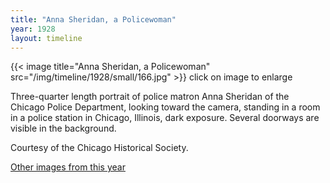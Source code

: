 ```yaml
---
title: "Anna Sheridan, a Policewoman"
year: 1928
layout: timeline
---
```


{{< image title="Anna Sheridan, a Policewoman" src="/img/timeline/1928/small/166.jpg" >}}
click on image to enlarge

Three-quarter length portrait of police matron Anna Sheridan of the Chicago Police Department, looking toward the camera, standing in a room in a police station in Chicago, Illinois, dark exposure. Several doorways are visible in the background. 

Courtesy of the Chicago Historical Society.  

[Other images from this year](/historical/timeline/1928)